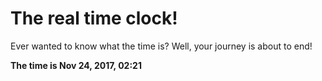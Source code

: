 # The real time clock!

Ever wanted to know what the time is? Well, your journey is about to end!

**The time is Nov 24, 2017, 02:21**